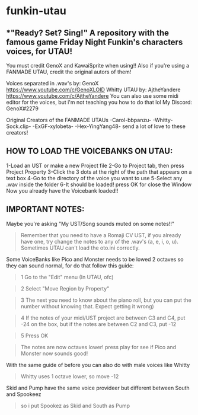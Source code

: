 # funkin-utau
*"Ready? Set? Sing!"
A repository with the famous game Friday Night Funkin's characters voices, for UTAU!
-------------------
You must credit GenoX and KawaiSprite when using!!
Also if you're using a FANMADE UTAU, credit the original autors of them!

Voices separated in .wav's by: GenoX https://www.youtube.com/c/GenoXLOID
Whitty UTAU by: AjtheYandere https://www.youtube.com/c/AjtheYandere
You can also use some midi editor for the voices, but i'm not teaching you how to do that lol
My Discord: GenoX#2279

Original Creators of the FANMADE UTAUs
-Carol-bbpanzu-
-Whitty-Sock.clip-
-ExGF-xylobeta-
-Hex-YingYang48-
send a lot of love to these creators!

HOW TO LOAD THE VOICEBANKS ON UTAU:
-------------------------------
1-Load an UST or make a new Project file
2-Go to Project tab, then press Project Property
3-Click the 3 dots at the right of the path that appears on a text box
4-Go to the directory of the voice you want to use
5-Select any .wav inside the folder
6-It should be loaded! press OK for close the Window
Now you already have the Voicebank loaded!!

IMPORTANT NOTES:
---------------------
Maybe you're asking "My UST/Song sounds muted on some notes!!"

>Remember that you need to have a Romaji CV UST, if you already have one, try change the notes to any of the .wav's (a, e, i, o, u). Sometimes UTAU can't load the oto.ini correctly.

Some VoiceBanks like Pico and Monster needs to be lowed 2 octaves so they can sound normal, for do that follow this guide:

>1 Go to the "Edit" menu (In UTAU, ofc)

>2 Select "Move Region by Property"

>3 The next you need to know about the piano roll, but you can put the number without knowing that. Expect getting it wrong) 

>4 If the notes of your midi/UST project are between C3 and C4, put -24 on the box, but if the notes are between C2 and C3, put -12

>5 Press OK

>The notes are now octaves lower! press play for see if Pico and Monster now sounds good!

With the same guide of before you can also do with male voices like Whitty
>Whitty uses 1 octave lower, so move -12

Skid and Pump have the same voice provideer but different between South and Spookeez
>so i put Spookez as Skid and South as Pump
